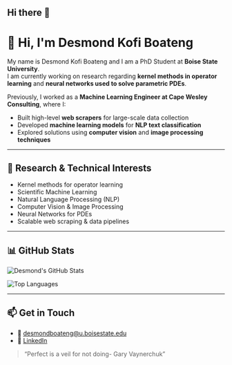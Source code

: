 ## Hi there 👋

<!--
**kofidesmondML/kofidesmondML** is a ✨ _special_ ✨ repository because its `README.md` (this file) appears on your GitHub profile.

Here are some ideas to get you started:

- 🔭 I’m currently working on ...
- 🌱 I’m currently learning ...
- 👯 I’m looking to collaborate on ...
- 🤔 I’m looking for help with ...
- 💬 Ask me about ...
- 📫 How to reach me: ...
- 😄 Pronouns: ...
- ⚡ Fun fact: ...
-->
# 👋 Hi, I'm Desmond Kofi Boateng

My name is Desmond Kofi Boateng and I am a PhD Student at **Boise State University**.  
I am currently working on research regarding **kernel methods in operator learning** and **neural networks used to solve parametric PDEs**.

Previously, I worked as a **Machine Learning Engineer at Cape Wesley Consulting**, where I:
- Built high-level **web scrapers** for large-scale data collection
- Developed **machine learning models** for **NLP text classification**
- Explored solutions using **computer vision** and **image processing techniques**

---

## 🔬 Research & Technical Interests
- Kernel methods for operator learning
- Scientific Machine Learning
- Natural Language Processing (NLP)
- Computer Vision & Image Processing
- Neural Networks for PDEs
- Scalable web scraping & data pipelines

---

## 📊 GitHub Stats

![Desmond's GitHub Stats](https://github-readme-stats.vercel.app/api?username=desmondkofiboateng&show_icons=true&theme=github_dark&count_private=true)

![Top Languages](https://github-readme-stats.vercel.app/api/top-langs/?username=desmondkofiboateng&layout=compact&theme=github_dark)

---

## 📫 Get in Touch
- 📧 desmondboateng@u.boisestate.edu
- 💼 [LinkedIn](https://www.linkedin.com/in/dkboateng013/)

> “Perfect is a veil for not doing- Gary  Vaynerchuk”


